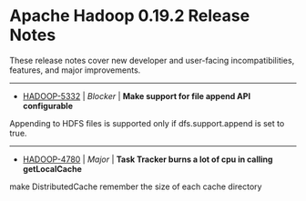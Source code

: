 
<!---
# Licensed to the Apache Software Foundation (ASF) under one
# or more contributor license agreements.  See the NOTICE file
# distributed with this work for additional information
# regarding copyright ownership.  The ASF licenses this file
# to you under the Apache License, Version 2.0 (the
# "License"); you may not use this file except in compliance
# with the License.  You may obtain a copy of the License at
#
#     http://www.apache.org/licenses/LICENSE-2.0
#
# Unless required by applicable law or agreed to in writing, software
# distributed under the License is distributed on an "AS IS" BASIS,
# WITHOUT WARRANTIES OR CONDITIONS OF ANY KIND, either express or implied.
# See the License for the specific language governing permissions and
# limitations under the License.
-->
# Apache Hadoop  0.19.2 Release Notes

These release notes cover new developer and user-facing incompatibilities, features, and major improvements.


---

* [HADOOP-5332](https://issues.apache.org/jira/browse/HADOOP-5332) | *Blocker* | **Make support for file append API configurable**

Appending to HDFS files is supported only if dfs.support.append is set to true.


---

* [HADOOP-4780](https://issues.apache.org/jira/browse/HADOOP-4780) | *Major* | **Task Tracker  burns a lot of cpu in calling getLocalCache**

make DistributedCache remember the size of each cache directory



